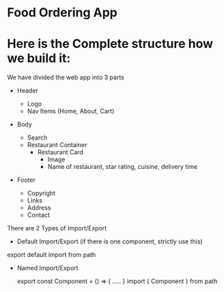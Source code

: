 # Food Ordering App

# Here is the Complete structure how we build it:

We have divided the web app into 3 parts

- Header

  - Logo
  - Nav Items (Home, About, Cart)

- Body

  - Search
  - Restaurant Container
    - Restaurant Card
      - Image
      - Name of restaurant, star rating, cuisine, delivery time

- Footer
  - Copyright
  - Links
  - Address
  - Contact



There are 2 Types of Import/Export

- Default Import/Export (if there is one component, strictly use this)

 export default <name of component>
 import <name of component > from path

- Named Import/Export

  export const Component = () => {
    .....
  }
  import { Component } from path

  